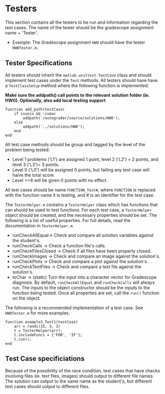 # Testers
This section contains all the testers to be run and information regarding the test cases.
The name of the tester should be the gradescope assignment name + 'Tester'.
- Example: The Gradescope assignment `HW0` should have the tester `HW0Tester.m`.
## Tester Specifications
All testers should inherit the `matlab.unittest.TestCase` class and should implement test cases under the `Test` methods.
All testers should have have a `TestClassSetup` method where the following function is implemented:

**Make sure the addpath() call points to the relevant solution folder (ie. HW0). Optionally, also add local testing support**
```
function add_path(testCase)
    if isunix && ~ismac
        addpath('/autograder/source/solutions/HW0');
    else
        addpath('../solutions/HW0');
    end
end
```
All test case methods should be group and tagged by the level of the problem being tested:
- Level 1 problems ('L1') are assigned 1 point, level 2 ('L2') = 2 points, and level 3 ('L3')= 3 points.
- Level 0 ('L0') will be assigned 0 points, but failing any test case will halve the total score.
- Level >=4 will be given 0 points with no effect.
 
All test cases should be name `FUNCTION_Test#`, where `FUNCTION` is replaced with the function name it is testing, and # is an identifier for the test case.

The `TesterHelper.m` contains a `TesterHelper` class which has functions that can should be used to test functions. 
For each test case, a `TesterHelper` object should be created, and the necessary properties should be set. The following is a list of useful properties. 
For full details, read the documentation in `TesterHelper.m`.
- runCheckAllEqual-> Check and compare all solution variables against the student's.
- runCheckCalls -> Check a function file's calls.
- runCheckFilesClosed -> Check if all files have been properly closed.
- runCheckImages -> Check and compare an image against the solution's.
- runCheckPlots -> Check and compare a plot against the solution's.
- runCheckTextFiles -> Check and compare a text file against the solution's.
- toChar -> (static) Turn the input into a character vector for Gradescope diagnosis.
By default, `runCheckAllEqual` and `runCheckCalls` will always run. The inputs to the object constructor should be the inputs to the function being tested. 
Once all properties are set, call the `run()` function on the object.

The following is a recommended implementation of a test case. See `HW0Tester.m` for more examples.
```
function example3_Test1(testCase)
    arr = randi(15, 3, 3)
    t = TesterHelper(arr);
    t.includeFuncs = {'FOR', 'IF'};
    t.run();
end
```
## Test Case specificiations
Because of the possibility of the race condition, test cases that have checks involving files (ie. text files, images) should output to different file names. 
The solution can output to the same name as the student's, but different test cases should output to different files.